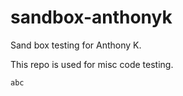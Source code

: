 sandbox-anthonyk
================

Sand box testing for Anthony K.

This repo is used for misc code testing.

    abc
